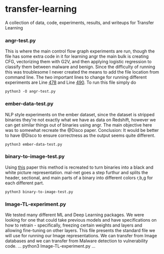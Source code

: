 # transfer-learning
A collection of data, code, experiments, results, and writeups for Transfer Learning

### angr-test.py
This is where the main control flow graph experiments are run, though the file has some extra code in it for learning angr the main bulk is creating CFG, vectorizing them with G2V, and then applying logistic regression to classify them between malware and benign. Since the difficulty of running this was troublesome I never created the means to add the file location from command line. The two important lines to change for running different experiments are Line [478](https://github.com/Dan-Laden/Binary-Classification-Graphs/blob/db07e141e0a86b97b5835403746ffa5c3189212f/angr-test.py#L478) and Line [490](https://github.com/Dan-Laden/Binary-Classification-Graphs/blob/db07e141e0a86b97b5835403746ffa5c3189212f/angr-test.py#L490). To run this file simply do 
```
python3 -O angr-test.py
```

### ember-data-test.py
NLP style experiments on the ember dataset, since the dataset is stripped binaries they're not exactly what we have as data on Redshift, however we can get similar things out of binaries using angr. The main objective here was to somewhat recreate the @Disco paper. Conclusion: It would be better to have @Disco to ensure correctness as the output
seems quite different.
```
python3 ember-data-test.py
```

### binary-to-image-test.py
Using [this](https://dl.acm.org/doi/pdf/10.1145/2016904.2016908) paper this method is recreated to turn binaries into a black and white picture representation. mal-net goes a step furthur and splits the header, sectional, and main parts of a binary into different colors r,b,g for each different part.
```
python3 binary-to-image-test.py
```

### Image-TL-experiment.py
We tested many different ML and Deep Learning packages. We were looking for one that could take previous models and have specifications on how to retrain - specifically, freezing certain weights and layers and allowing fine-tuning on other layers. This file presents the standard file we will use for running our Image representations. We can transfer from Image databases and we can transfer from Malware detection to vulnerability code.
...
python3 Image-TL-experiment.py
...
